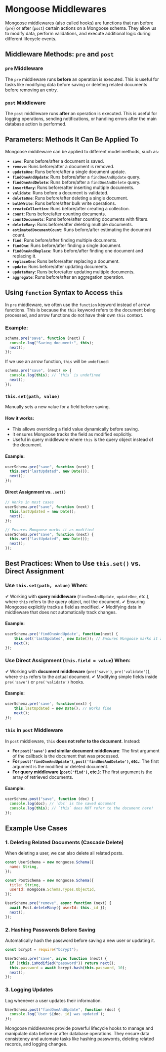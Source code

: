 # Mongoose Middlewares

Mongoose middlewares (also called hooks) are functions that run before (`pre`) or after (`post`) certain actions on a Mongoose schema. They allow us to modify data, perform validations, and execute additional logic during different lifecycle events.

## Middleware Methods: `pre` and `post`

### `pre` Middleware

The `pre` middleware runs **before** an operation is executed. This is useful for tasks like modifying data before saving or deleting related documents before removing an entry.

### `post` Middleware

The `post` middleware runs **after** an operation is executed. This is useful for logging operations, sending notifications, or handling errors after the main database action is performed.

## Parameters: Methods It Can Be Applied To

Mongoose middleware can be applied to different model methods, such as:

- **`save`**: Runs before/after a document is saved.
- **`remove`**: Runs before/after a document is removed.
- **`updateOne`**: Runs before/after a single document update.
- **`findOneAndUpdate`**: Runs before/after a `findOneAndUpdate` query.
- **`findOneAndDelete`**: Runs before/after a `findOneAndDelete` query.
- **`insertMany`**: Runs before/after inserting multiple documents.
- **`validate`**: Runs before a document is validated.
- **`deleteOne`**: Runs before/after deleting a single document.
- **`bulkWrite`**: Runs before/after bulk write operations.
- **`createCollection`**: Runs before/after creating a collection.
- **`count`**: Runs before/after counting documents.
- **`countDocuments`**: Runs before/after counting documents with filters.
- **`deleteMany`**: Runs before/after deleting multiple documents.
- **`estimatedDocumentCount`**: Runs before/after estimating the document count.
- **`find`**: Runs before/after finding multiple documents.
- **`findOne`**: Runs before/after finding a single document.
- **`findOneAndReplace`**: Runs before/after finding one document and replacing it.
- **`replaceOne`**: Runs before/after replacing a document.
- **`update`**: Runs before/after updating documents.
- **`updateMany`**: Runs before/after updating multiple documents.
- **`aggregate`**: Runs before/after an aggregation operation.

## Using `function` Syntax to Access `this`

In `pre` middleware, we often use the `function` keyword instead of arrow functions. This is because the `this` keyword refers to the document being processed, and arrow functions do not have their own `this` context.

### Example:

```javascript
schema.pre("save", function (next) {
  console.log("Saving document:", this);
  next();
});
```

If we use an arrow function, `this` will be `undefined`:

```javascript
schema.pre("save", (next) => {
  console.log(this); // `this` is undefined
  next();
});
```

### **`this.set(path, value)`**

Manually sets a new value for a field before saving.

#### **How it works:**

- This allows overriding a field value dynamically before saving.
- It ensures Mongoose tracks the field as modified explicitly.
- Useful in query middleware where `this` is the query object instead of the document.

#### **Example:**

```javascript
userSchema.pre("save", function (next) {
  this.set("lastUpdated", new Date());
  next();
});
```

#### **Direct Assignment vs. `.set()`**

```javascript
// Works in most cases
userSchema.pre("save", function (next) {
  this.lastUpdated = new Date();
  next();
});

// Ensures Mongoose marks it as modified
userSchema.pre("save", function (next) {
  this.set("lastUpdated", new Date());
  next();
});
```

## Best Practices: When to Use `this.set()` vs. Direct Assignment

### **Use `this.set(path, value)` When:**
✔ Working with **query middleware** (`findOneAndUpdate`, `updateOne`, etc.), where `this` refers to the query object, not the document.
✔ Ensuring Mongoose explicitly tracks a field as modified.
✔ Modifying data in middleware that does not automatically track changes.

#### **Example:**
```javascript
userSchema.pre('findOneAndUpdate', function(next) {
    this.set('lastUpdated', new Date()); // Ensures Mongoose marks it as modified
    next();
});
```

### **Use Direct Assignment (`this.field = value`) When:**
✔ Working with **document middleware** (`pre('save')`, `pre('validate')`), where `this` refers to the actual document.
✔ Modifying simple fields inside `pre('save')` or `pre('validate')` hooks.

#### **Example:**
```javascript
userSchema.pre('save', function(next) {
    this.lastUpdated = new Date(); // Works fine
    next();
});
```

### `this` in `post` Middleware

In `post` middleware, `this` **does not refer to the document**. Instead:

- **For `post('save')` and similar document middleware**: The first argument of the callback is the document that was processed.
- **For `post('findOneAndUpdate')`, `post('findOneAndDelete')`, etc.**: The first argument is the modified or deleted document.
- **For query middleware (`post('find')`, etc.)**: The first argument is the array of retrieved documents.

#### Example:

```javascript
userSchema.post("save", function (doc) {
  console.log(doc); // `doc` is the saved document
  console.log(this); // `this` does NOT refer to the document here!
});
```

## Example Use Cases

### 1. Deleting Related Documents (Cascade Delete)

When deleting a user, we can also delete all related posts.

```javascript
const UserSchema = new mongoose.Schema({
  name: String,
});

const PostSchema = new mongoose.Schema({
  title: String,
  userId: mongoose.Schema.Types.ObjectId,
});

UserSchema.pre("remove", async function (next) {
  await Post.deleteMany({ userId: this._id });
  next();
});
```

### 2. Hashing Passwords Before Saving

Automatically hash the password before saving a new user or updating it.

```javascript
const bcrypt = require("bcrypt");

UserSchema.pre("save", async function (next) {
  if (!this.isModified("password")) return next();
  this.password = await bcrypt.hash(this.password, 10);
  next();
});
```

### 3. Logging Updates

Log whenever a user updates their information.

```javascript
UserSchema.post("findOneAndUpdate", function (doc) {
  console.log(`User ${doc._id} was updated`);
});
```

Mongoose middlewares provide powerful lifecycle hooks to manage and manipulate data before or after database operations. They ensure data consistency and automate tasks like hashing passwords, deleting related records, and logging changes.
